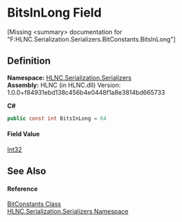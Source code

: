 # BitsInLong Field


\[Missing &lt;summary&gt; documentation for "F:HLNC.Serialization.Serializers.BitConstants.BitsInLong"\]



## Definition
**Namespace:** <a href="N_HLNC_Serialization_Serializers">HLNC.Serialization.Serializers</a>  
**Assembly:** HLNC (in HLNC.dll) Version: 1.0.0+f84931ebd138c456b4e0448f1a8e3814bd665733

**C#**
``` C#
public const int BitsInLong = 64
```



#### Field Value
<a href="https://learn.microsoft.com/dotnet/api/system.int32" target="_blank" rel="noopener noreferrer">Int32</a>

## See Also


#### Reference
<a href="T_HLNC_Serialization_Serializers_BitConstants">BitConstants Class</a>  
<a href="N_HLNC_Serialization_Serializers">HLNC.Serialization.Serializers Namespace</a>  
